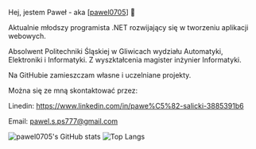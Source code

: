 Hej, jestem Paweł - aka [<a href="https://github.com/pawel0705">pawel0705</a>] 👋

Aktualnie młodszy programista .NET rozwijający się w tworzeniu aplikacji webowych.

Absolwent Politechniki Śląskiej w Gliwicach wydziału Automatyki, Elektroniki i Informatyki. Z wyszktałcenia magister inżynier Informatyki.

Na GitHubie zamieszczam własne i uczelniane projekty.

Można się ze mną skontaktować przez:

Linedin: https://www.linkedin.com/in/pawe%C5%82-salicki-3885391b6

Email: pawel.s.ps777@gmail.com


![pawel0705's GitHub stats](https://github-readme-stats.vercel.app/api?username=pawel0705&theme=graywhite&show_icons=true)
![Top Langs](https://github-readme-stats.vercel.app/api/top-langs/?username=pawel0705&layout=compact)
